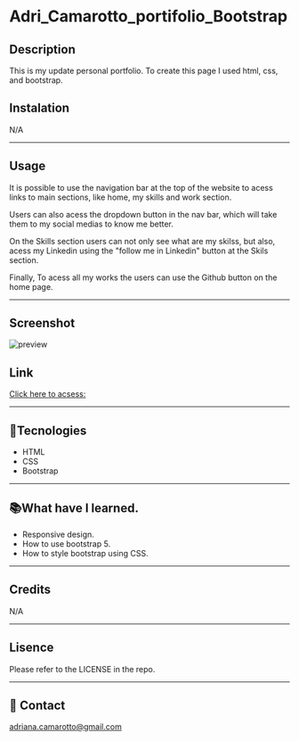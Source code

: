 # Adri_Camarotto_portifolio_Bootstrap


## Description

This is my update personal portfolio. 
To create this page I used html, css, and bootstrap.

## Instalation

N/A

---

## Usage

It is possible to use the navigation bar at the top of the website to acess links to main sections, like home, my skills and work section.

Users can also acess the dropdown button in the nav bar, which will take them to my social medias to know me better.

On the Skills section users can not only see what are my skilss, but also, acess my Linkedin using the "follow me in Linkedin" button at the Skils section.

Finally, To acess all my works the users can use the Github button on the home page.

---

## Screenshot

![preview](./.github/tearecipe.PNG)
## Link

[Click here to acsess:](https://adriana-camarotto.github.io/AdriCamarotto_portfolio_Bootstrap/)

---

## 🚀Tecnologies

- HTML
- CSS
- Bootstrap

---

## 📚What have I learned.

- Responsive design.
- How to use bootstrap 5.
- How to style bootstrap using CSS.


---

## Credits

N/A

---

## Lisence

Please refer to the LICENSE in the repo.

---

## 📧 Contact

adriana.camarotto@gmail.com





